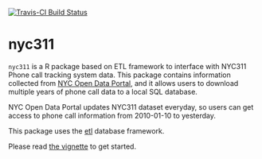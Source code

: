 [![Travis-CI Build Status](https://travis-ci.org/beanumber/nyc311.svg?branch=master)](https://travis-ci.org/beanumber/nyc311)

# nyc311

`nyc311` is a R package based on ETL framework to interface with NYC311 Phone call tracking system data. This package contains information collected from [NYC Open Data Portal](https://data.cityofnewyork.us/resource/fhrw-4uyv), and it allows users to download multiple years of phone call data to a local SQL database. 

NYC Open Data Portal updates NYC311 dataset everyday, so users can get access to phone call information from 2010-01-10 to yesterday.

This package uses the [etl](http://github.com/beanumber/etl) database framework.

Please read [the vignette](https://github.com/beanumber/nyc311/blob/master/vignettes/my-vignette.Rmd) to get started.
